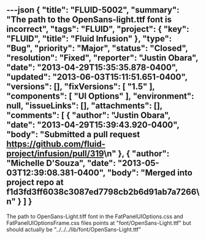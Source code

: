 ---json
{
  "title": "FLUID-5002",
  "summary": "The path to the OpenSans-light.ttf font is incorrect",
  "tags": "FLUID",
  "project": {
    "key": "FLUID",
    "title": "Fluid Infusion"
  },
  "type": "Bug",
  "priority": "Major",
  "status": "Closed",
  "resolution": "Fixed",
  "reporter": "Justin Obara",
  "date": "2013-04-29T15:35:35.878-0400",
  "updated": "2013-06-03T15:11:51.651-0400",
  "versions": [],
  "fixVersions": [
    "1.5"
  ],
  "components": [
    "UI Options"
  ],
  "environment": null,
  "issueLinks": [],
  "attachments": [],
  "comments": [
    {
      "author": "Justin Obara",
      "date": "2013-04-29T15:39:43.920-0400",
      "body": "Submitted a pull request <https://github.com/fluid-project/infusion/pull/319>\n"
    },
    {
      "author": "Michelle D'Souza",
      "date": "2013-05-03T12:39:08.381-0400",
      "body": "Merged into project repo at f1d3fd3ff6038c3087ed7798cb2b6d91ab7a7266\n"
    }
  ]
}
---
The path to OpenSans-Light.tiff font in the FatPanelUIOptions.css and FatPanelUIOptionsFrame.css files points at "font/OpenSans-Light.ttf" but should actually be "../../../lib/font/OpenSans-Light.ttf"

        